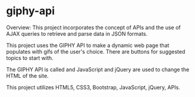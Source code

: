 # giphy-api

Overview:
This project incorporates the concept of APIs and the use of AJAX queries to retrieve and parse data in JSON formats. 

This project uses the GIPHY API to make a dynamic web page that populates with gifs of the user's choice. There are buttons for suggested topics to start with. 

The GIPHY API is called and JavaScript and jQuery are used to change the HTML of the site. 

This project utilizes HTML5, CSS3, Bootstrap, JavaScript, jQuery, APIs. 

